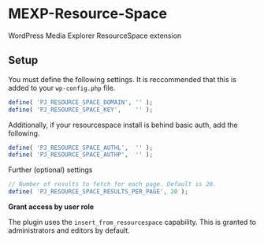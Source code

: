 # MEXP-Resource-Space
WordPress Media Explorer ResourceSpace extension

## Setup

You must define the following settings. It is reccommended that this is added to your `wp-config.php` file.

````php
define( 'PJ_RESOURCE_SPACE_DOMAIN', '' );
define( 'PJ_RESOURCE_SPACE_KEY',    '' );
````

Additionally, if your resourcespace install is behind basic auth, add the following.

````php
define( 'PJ_RESOURCE_SPACE_AUTHL',  '' );
define( 'PJ_RESOURCE_SPACE_AUTHP',  '' );
````

Further (optional) settings

````php
// Number of results to fetch for each page. Default is 20.
define( 'PJ_RESOURCE_SPACE_RESULTS_PER_PAGE', 20 );
````

**Grant access by user role**

The plugin uses the `insert_from_resourcespace` capability. This is granted to administrators and editors by default.


